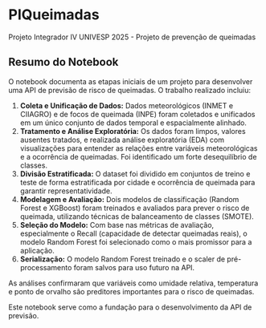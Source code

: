 # PIQueimadas
Projeto Integrador IV UNIVESP 2025 - Projeto de prevenção de queimadas

## Resumo do Notebook

O notebook documenta as etapas iniciais de um projeto para desenvolver uma API de previsão de risco de queimadas. O trabalho realizado incluiu:

1.  **Coleta e Unificação de Dados:** Dados meteorológicos (INMET e CIIAGRO) e de focos de queimada (INPE) foram coletados e unificados em um único conjunto de dados temporal e espacialmente alinhado.
2.  **Tratamento e Análise Exploratória:** Os dados foram limpos, valores ausentes tratados, e realizada análise exploratória (EDA) com visualizações para entender as relações entre variáveis meteorológicas e a ocorrência de queimadas. Foi identificado um forte desequilíbrio de classes.
3.  **Divisão Estratificada:** O dataset foi dividido em conjuntos de treino e teste de forma estratificada por cidade e ocorrência de queimada para garantir representatividade.
4.  **Modelagem e Avaliação:** Dois modelos de classificação (Random Forest e XGBoost) foram treinados e avaliados para prever o risco de queimada, utilizando técnicas de balanceamento de classes (SMOTE).
5.  **Seleção do Modelo:** Com base nas métricas de avaliação, especialmente o Recall (capacidade de detectar queimadas reais), o modelo Random Forest foi selecionado como o mais promissor para a aplicação.
6.  **Serialização:** O modelo Random Forest treinado e o scaler de pré-processamento foram salvos para uso futuro na API.

As análises confirmaram que variáveis como umidade relativa, temperatura e ponto de orvalho são preditores importantes para o risco de queimadas.

Este notebook serve como a fundação para o desenvolvimento da API de previsão.
